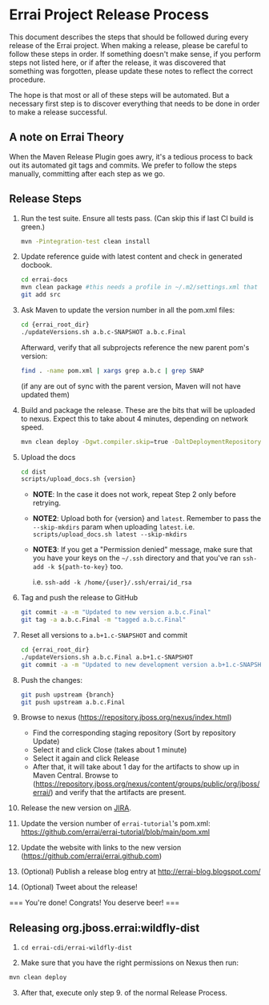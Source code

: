 Errai Project Release Process
=============================

This document describes the steps that should be followed during every release of
the Errai project. When making a release, please be careful to follow these
steps in order. If something doesn't make sense, if you perform steps not listed
here, or if after the release, it was discovered that something was forgotten,
please update these notes to reflect the correct procedure.

The hope is that most or all of these steps will be automated. But a necessary
first step is to discover everything that needs to be done in order to make a
release successful.

A note on Errai Theory
----------------------

When the Maven Release Plugin goes awry, it's a tedious process to back out its
automated git tags and commits. We prefer to follow the steps manually, committing
after each step as we go.

Release Steps
-------------

1. Run the test suite. Ensure all tests pass. (Can skip this if last CI build is green.)

    ```bash
    mvn -Pintegration-test clean install    
    ```
        
1. Update reference guide with latest content and check in generated docbook.
        
    ```bash
    cd errai-docs
    mvn clean package #this needs a profile in ~/.m2/settings.xml that references the JBoss public maven repo
    git add src
    ```
       
        
1. Ask Maven to update the version number in all the pom.xml files:

   ```bash
   cd {errai_root_dir}
   ./updateVersions.sh a.b.c-SNAPSHOT a.b.c.Final
   ```
  
   Afterward, verify that all subprojects reference the new parent pom's version:
   
   ```bash
   find . -name pom.xml | xargs grep a.b.c | grep SNAP
   ```
       
   (if any are out of sync with the parent version, Maven will not have updated them)

1. Build and package the release. These are the bits that will be uploaded to nexus.
   Expect this to take about 4 minutes, depending on network speed.
        
    ```bash
    mvn clean deploy -Dgwt.compiler.skip=true -DaltDeploymentRepository=jboss-snapshots-repository::default::https://repository.jboss.org/nexus/service/local/staging/deploy/maven2/
    ```

1. Upload the docs

    ```bash
    cd dist
    scripts/upload_docs.sh {version}
    ```
        
    * **NOTE**: In the case it does not work, repeat Step 2 only before retrying.
    * **NOTE2**: Upload both for {version} and `latest`. Remember to pass the `--skip-mkdirs` param when uploading `latest`. i.e. `scripts/upload_docs.sh latest --skip-mkdirs`
    * **NOTE3**: If you get a "Permission denied" message, make sure that you have your keys on the `~/.ssh` directory and that you've ran `ssh-add -k ${path-to-key}` too.
      
      i.e. `ssh-add -k /home/{user}/.ssh/errai/id_rsa` 
    

1. Tag and push the release to GitHub

    ```bash
    git commit -a -m "Updated to new version a.b.c.Final"
    git tag -a a.b.c.Final -m "tagged a.b.c.Final"
    ```
    
 1. Reset all versions to `a.b+1.c-SNAPSHOT` and commit
    ```bash
    cd {errai_root_dir}
    ./updateVersions.sh a.b.c.Final a.b+1.c-SNAPSHOT
    git commit -a -m "Updated to new development version a.b+1.c-SNAPSHOT"
    ```
  
 1. Push the changes:
    ```bash
    git push upstream {branch}
    git push upstream a.b.c.Final
    ```

1. Browse to nexus (https://repository.jboss.org/nexus/index.html)
    * Find the corresponding staging repository (Sort by repository Update)
    * Select it and click Close (takes about 1 minute)
    * Select it again and click Release
    * After that, it will take about 1 day for the artifacts to show up in Maven Central. Browse to (https://repository.jboss.org/nexus/content/groups/public/org/jboss/errai/) and verify that the artifacts are present.

1. Release the new version on [JIRA](https://issues.jboss.org/projects/ERRAI?selectedItem=com.atlassian.jira.jira-projects-plugin%3Arelease-page&status=unreleased).

1. Update the version number of `errai-tutorial`'s pom.xml:
  https://github.com/errai/errai-tutorial/blob/main/pom.xml

1. Update the website with links to the new version (https://github.com/errai/errai.github.com)

1. (Optional) Publish a release blog entry at http://errai-blog.blogspot.com/

1. (Optional) Tweet about the release!

=== You're done! Congrats! You deserve beer! ===


Releasing org.jboss.errai:wildfly-dist
----

1. `cd errai-cdi/errai-wildfly-dist`

2. Make sure that you have the right permissions on Nexus then run:
```bash
mvn clean deploy
```
3. After that, execute only step 9. of the normal Release Process.
